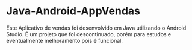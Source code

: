 # Java-Android-AppVendas

Este Aplicativo de vendas foi desenvolvido em Java utilizando o Android Studio.
É um projeto que foi descontinuado, porém para estudos e eventualmente melhoramento pois é funcional.
